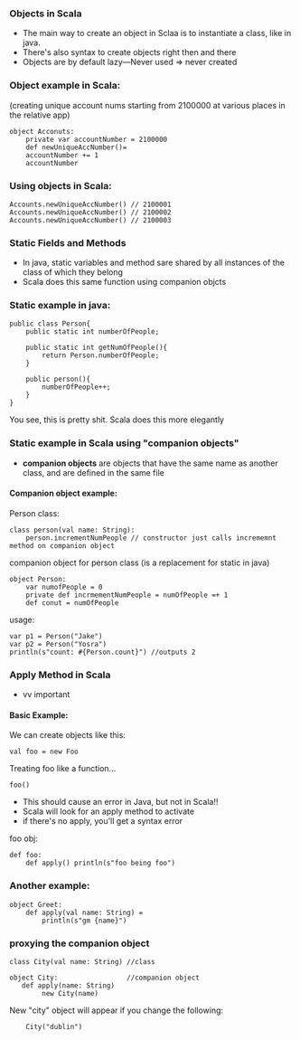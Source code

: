 ### Objects in Scala
- The main way to create an object in Sclaa is to instantiate a class, like in java.
- There's also syntax to create objects right then and there
- Objects are by default lazy—Never used => never created

### Object example in Scala:
(creating unique account nums starting from 2100000 at various places in the relative app)
```scala=
object Acconuts:
    private var accountNumber = 2100000
    def newUniqueAccNumber()=
    accountNumber += 1 
    accountNumber
```

### Using objects in Scala:
```scala=
Accounts.newUniqueAccNumber() // 2100001
Accounts.newUniqueAccNumber() // 2100002
Accounts.newUniqueAccNumber() // 2100003
```

### Static Fields and Methods
- In java, static variables and method sare shared by all instances of the class of which they belong
- Scala does this same function using companion objcts

### Static example in java:
```java=
public class Person{
    public static int numberOfPeople;
    
    public static int getNumOfPeople(){
        return Person.numberOfPeople;
    }
    
    public person(){
        numberOfPeople++;
    }
}
```

You see, this is pretty shit. Scala does this more elegantly

### Static example in Scala using "companion objects"
- **companion objects** are objects that have the same name as another class, and are defined in the same file

#### Companion object example:
Person class:
```scala=
class person(val name: String):
    person.incrementNumPeople // constructor just calls incrememnt method on companion object
```

companion object for person class (is a replacement for static in java)
```scala=
object Person:
    var numofPeople = 0
    private def incrmementNumPeople = numOfPeople =+ 1
    def conut = numOfPeople
```

usage:
```scala=
var p1 = Person("Jake")
var p2 = Person("Yosra")
println(s"count: #{Person.count}") //outputs 2
```

### Apply Method in Scala
- vv important

#### Basic Example:
We can create objects like this:
```scala=
val foo = new Foo
```

Treating foo like a function...
```scala=
foo()
```

 - This should cause an error in Java, but not in Scala!!
 - Scala will look for an apply method to activate
 - if there's no apply, you'll get a syntax error

foo obj:
```scala=
def foo:
    def apply() println(s"foo being foo")
```
 
### Another example:
```scala=
object Greet:
    def apply(val name: String) = 
        println(s"gm {name}") 
```

### proxying the companion object
```scala=
class City(val name: String) //class

object City:                 //companion object
   def apply(name: String)
        new City(name)
```

New "city" object will appear if you change the following:
```scala=
    City("dublin")
```


